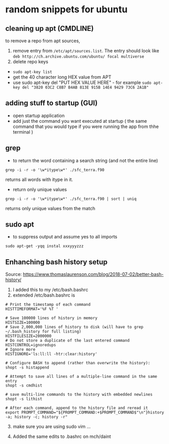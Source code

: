 # random snippets for ubuntu

## cleaning up apt (CMDLINE)

to remove a repo from apt sources,

1. remove entry from `/etc/apt/sources.list`. The entry should look like `deb http://ch.archive.ubuntu.com/ubuntu/ focal multiverse`
2. delete repo keys

- `sudo apt-key list`
- get the 40 character long HEX value from APT
- use sudo apt-key del "PUT HEX VALUE HERE" - for example `sudo apt-key del "3820 03C2 C8B7 B4AB 813E 915B 14E4 9429 73C6 2A1B" `

## adding stuff to startup (GUI)

- open startup application
- add just the command you want executed at startup ( the same command that you would type if you were running the app from thhe terminal )

## grep

- to return the word containing a search string (and not the entire line)

```
grep -i -r -o '\w*itype\w*' ./sfc_terra.f90
```

returns all words with itype in it.

- return only unique values

```
grep -i -r -o '\w*itype\w*' ./sfc_terra.f90 | sort | uniq
```

returns only unique values from the match

## sudo apt

- to suppress output and assume yes to all imports

```
sudo apt-get -yqq instal xxxyyyzzz
```

## Enhanching bash history setup

Source: https://www.thomaslaurenson.com/blog/2018-07-02/better-bash-history/

1. I added this to my /etc/bash.bashrc
2. extended /etc/bash.bashrc is

```
# Print the timestamp of each command
HISTTIMEFORMAT='%F %T '

# Save 100000 lines of history in memory
HISTSIZE=100000
# Save 2,000,000 lines of history to disk (will have to grep ~/.bash_history for full listing)
HISTFILESIZE=2000000
# Do not store a duplicate of the last entered command
HISTCONTROL=ignoredups
# Ignore more
HISTIGNORE='ls:ll:ll -htr:clear:history'

# Configure BASH to append (rather than overwrite the history):
shopt -s histappend

# Attempt to save all lines of a multiple-line command in the same entry
shopt -s cmdhist

# save multi-line commands to the history with embedded newlines
shopt -s lithist

# After each command, append to the history file and reread it
export PROMPT_COMMAND="${PROMPT_COMMAND:+$PROMPT_COMMAND$"\n"}history -a; history -c; history -r"

```

3. make sure you are using sudo vim ...

4. Added the same edits to .bashrc on mch/daint
